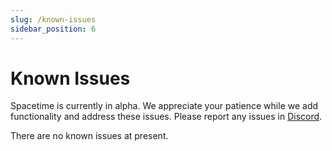 ```yaml
---
slug: /known-issues
sidebar_position: 6
---
```


# Known Issues

Spacetime is currently in alpha. We appreciate your patience while we add functionality and address these issues. Please report any issues in [Discord](https://discord.gg/DrXkRpCFDX).

There are no known issues at present.
